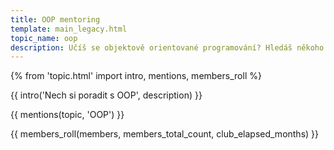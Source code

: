```yaml
---
title: OOP mentoring
template: main_legacy.html
topic_name: oop
description: Učíš se objektově orientované programování? Hledáš někoho zkušenějšího, kdo ti poradí, když se zasekneš? Kdo ti ukáže správné postupy a nasměruje tě na kvalitní návody nebo kurzy?
---
```

{% from 'topic.html' import intro, mentions, members_roll %}

{{ intro('Nech si poradit s OOP', description) }}

{{ mentions(topic, 'OOP') }}

{{ members_roll(members, members_total_count, club_elapsed_months) }}
